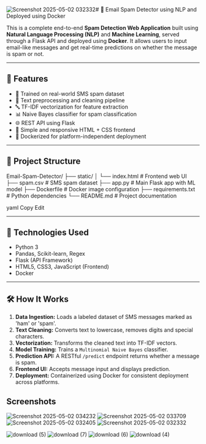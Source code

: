 ![Screenshot 2025-05-02 032332](https://github.com/user-attachments/assets/3297cc45-ea7f-4e4c-875f-8c617621d8c5)# 📧 Email Spam Detector using NLP and Deployed using Docker

This is a complete end-to-end **Spam Detection Web Application** built using **Natural Language Processing (NLP)** and **Machine Learning**, served through a Flask API and deployed using **Docker**. It allows users to input email-like messages and get real-time predictions on whether the message is spam or not.

---

## 🚀 Features

- 🧠 Trained on real-world SMS spam dataset
- 🧹 Text preprocessing and cleaning pipeline
- 🔤 TF-IDF vectorization for feature extraction
- 📊 Naive Bayes classifier for spam classification
- 🌐 REST API using Flask
- 🎨 Simple and responsive HTML + CSS frontend
- 🐳 Dockerized for platform-independent deployment

---

## 📁 Project Structure

Email-Spam-Detector/
├── static/
│ └── index.html # Frontend web UI
├── spam.csv # SMS spam dataset
├── app.py # Main Flask app with ML model
├── Dockerfile # Docker image configuration
├── requirements.txt # Python dependencies
└── README.md # Project documentation

yaml
Copy
Edit

---

## 🧪 Technologies Used

- Python 3
- Pandas, Scikit-learn, Regex
- Flask (API Framework)
- HTML5, CSS3, JavaScript (Frontend)
- Docker

---

## 🛠️ How It Works

1. **Data Ingestion:** Loads a labeled dataset of SMS messages marked as 'ham' or 'spam'.
2. **Text Cleaning:** Converts text to lowercase, removes digits and special characters.
3. **Vectorization:** Transforms the cleaned text into TF-IDF vectors.
4. **Model Training:** Trains a `Multinomial Naive Bayes` classifier.
5. **Prediction API:**
A RESTful `/predict` endpoint returns whether a message is spam.
6. **Frontend UI:** Accepts message input and displays prediction.
7. **Deployment:** Containerized using Docker for consistent deployment across platforms.

## Screenshots

![Screenshot 2025-05-02 034232](https://github.com/user-attachments/assets/7ca8ea1c-2b9a-4d77-8749-3bc00c5a6cc0)
![Screenshot 2025-05-02 033709](https://github.com/user-attachments/assets/be43556c-faad-48f8-8cd8-ae54bc7adb24)
![Screenshot 2025-05-02 032405](https://github.com/user-attachments/assets/ee7d6d68-6403-455e-8e35-370725742f62)
![Screenshot 2025-05-02 032332](https://github.com/user-attachments/assets/e02e54a9-ef2f-465b-95bd-3ea20983c9e0)

![download (5)](https://github.com/user-attachments/assets/79a95e9f-4e55-492f-950a-ad60d44853bf)
![download (7)](https://github.com/user-attachments/assets/96a18aa0-2974-40b6-be47-dd5cb337692b)
![download (6)](https://github.com/user-attachments/assets/5b7742c6-8e15-46ae-9e33-987147abdca2)
![download (4)](https://github.com/user-attachments/assets/cb59ba1d-0ade-43f9-8b51-d2ddf117b6dc)

